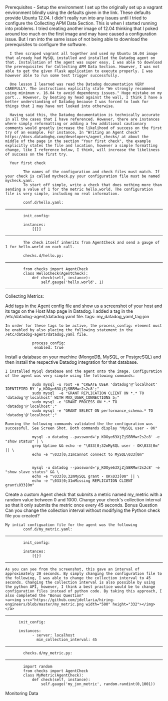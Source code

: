 Prerequisites - Setup the environment
      I set up the originally set up a vagrant environment blindly using the defaults given in the link. These defaults provide Ubuntu 12.04. I didn't really run into any issues until I tried to configure the Collecting APM Data Section. This is when I started running into problems. I tried creating another image of 12.04 thinking that I poked around too much on the first image and may have caused a configuration issue. But I ran into the same issue of not being able to download the prerequisites to configure the software.

      I then scraped vagrant all together and used my Ubuntu 16.04 image that already had MySQL installed and installed the Datadog agent on that. Installation of the agent was super easy. I was able to download the prerequisites for Collecting APM Data Section. However, I was not able to get the given Flask application to execute properly. I was however able to run some test trigger successfully.

      One lesson I learned was read the Datadog documentation VERY CAREFULLY. The instructions explicitly state "We strongly recommend using minimum v. 16.04 to avoid dependency issues." Huge mistake on my part... However, by beating my head against the wall, I think I have a better understanding of Datadog because I was forced to look for things that I may have not looked into otherwise.

      Having said this, the Datadog documentation is technically accurate in all the cases that I have referenced. However, there are instances where simply reformatting or adding a few additional cautionary comments would greatly increase the likelihood of success on the first try of an example. For instance, In "Writing an Agent check" https://docs.datadoghq.com/developers/agent_checks/ at about the middle of the page in the section "Your first check", the example explicitly states the file and location, however a simple formatting change, like I reference below, I think, will increase the likeliness of success on the first try.

      Your first check

            The names of the configuration and check files must match. If your check is called mycheck.py your configuration file must be named mycheck.yaml.
            To start off simple, write a check that does nothing more than sending a value of 1 for the metric hello.world. The configuration file is very simple, including no real information.

            conf.d/hello.yaml:
---------------------
            init_config:

            instances:
                [{}]
---------------------

            The check itself inherits from AgentCheck and send a gauge of 1 for hello.world on each call.

            checks.d/hello.py:
---------------------
            from checks import AgentCheck
            class HelloCheck(AgentCheck):
                def check(self, instance):
                    self.gauge('hello.world', 1)
---------------------
Collecting Metrics:

Add tags in the Agent config file and show us a screenshot of your host and its tags on the Host Map page in Datadog.
    I added a tag in the /etc/datadog-agent/datadog.yaml file.
                tags: my_datadog_yaml_tag:jon

    In order for these tags to be active, the process_config: element must be enabled by also placing the following statement in the  /etc/datadog-agent/datadog.yaml file.

                process_config:
                 enabled: true

Install a database on your machine (MongoDB, MySQL, or PostgreSQL) and then install the respective Datadog integration for that database.

    I installed MySql database and the agent onto the image. Configuration of the agent was very simple using the following commands:

                sudo mysql -u root -e "CREATE USER 'datadog'@'localhost' IDENTIFIED BY 'p_KOOye63XjZjSBRMwr2s2c8';"
                sudo mysql  -e "GRANT REPLICATION CLIENT ON *.* TO 'datadog'@'localhost' WITH MAX_USER_CONNECTIONS 5;"
                sudo mysql -e "GRANT PROCESS ON *.* TO 'datadog'@'localhost';"
                sudo mysql -e "GRANT SELECT ON performance_schema.* TO 'datadog'@'localhost';"

    Running the following commands validated the the configuration was successful. See Screen Shot. Both commands display "MySQL user - OK"

                mysql -u datadog --password='p_KOOye63XjZjSBRMwr2s2c8' -e "show status" | \
                grep Uptime && echo -e "\033[0;32mMySQL user - OK\033[0m" || \
                echo -e "\033[0;31mCannot connect to MySQL\033[0m"


                mysql -u datadog --password='p_KOOye63XjZjSBRMwr2s2c8' -e "show slave status" && \
                echo -e "\033[0;32mMySQL grant - OK\033[0m" || \
                echo -e "\033[0;31mMissing REPLICATION CLIENT grant\033[0m"



Create a custom Agent check that submits a metric named my_metric with a random value between 0 and 1000.
Change your check's collection interval so that it only submits the metric once every 45 seconds.
Bonus Question Can you change the collection interval without modifying the Python check file you created?

    My intial configuation file for the agent was the following
            conf.d/my_metric.yaml:
---------------------
            init_config:

            instances:
                [{}]
---------------------
    As you can see from the screenshot, this gave an interval of approximately 20 seconds. By simply changing the configuration file to the following, I was able to change the collection interval to 45 seconds. Changing the collection interval is also possible by using the python API, however, I think a best practice would be to change configuration files instead of python code. By taking this approach, I also completed the "Bonus Question"
    <a><img src="https://github.com/jdellaria/hiring-engineers/blob/master/my_metric.png width="500" height="332"></img></a>
---------------------
          init_config:

          instances:
                - server: localhost
                  min_collection_interval: 45
---------------------

            checks.d/my_metric.py:
---------------------
            import random
            from checks import AgentCheck
            class MyMetric(AgentCheck):
                def check(self, instance):
                    self.gauge('my_jon_metric', random.randint(0,1001))


Monitoring Data
